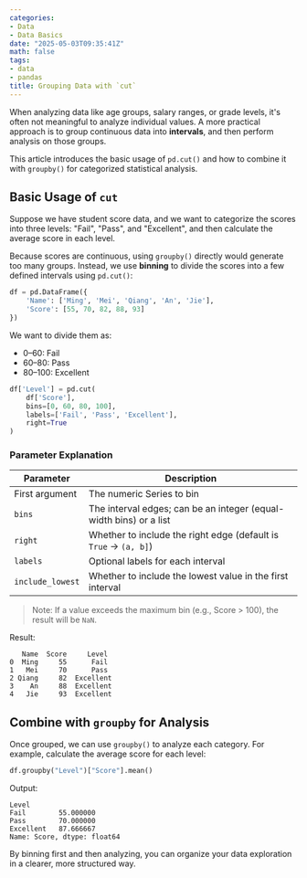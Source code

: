 ```yaml
---
categories:
- Data
- Data Basics
date: "2025-05-03T09:35:41Z"
math: false
tags:
- data
- pandas
title: Grouping Data with `cut`
---
```



When analyzing data like age groups, salary ranges, or grade levels, it's often not meaningful to analyze individual values. A more practical approach is to group continuous data into **intervals**, and then perform analysis on those groups.

This article introduces the basic usage of `pd.cut()` and how to combine it with `groupby()` for categorized statistical analysis.



## Basic Usage of `cut`

Suppose we have student score data, and we want to categorize the scores into three levels: "Fail", "Pass", and "Excellent", and then calculate the average score in each level.

Because scores are continuous, using `groupby()` directly would generate too many groups. Instead, we use **binning** to divide the scores into a few defined intervals using `pd.cut()`:

```python
df = pd.DataFrame({
    'Name': ['Ming', 'Mei', 'Qiang', 'An', 'Jie'],
    'Score': [55, 70, 82, 88, 93]
})
```

We want to divide them as:

- 0–60: Fail
- 60–80: Pass
- 80–100: Excellent

```python
df['Level'] = pd.cut(
    df['Score'],
    bins=[0, 60, 80, 100],
    labels=['Fail', 'Pass', 'Excellent'],
    right=True
)
```

### Parameter Explanation

| Parameter        | Description                                                  |
| ---------------- | ------------------------------------------------------------ |
| First argument   | The numeric Series to bin                                    |
| `bins`           | The interval edges; can be an integer (equal-width bins) or a list |
| `right`          | Whether to include the right edge (default is `True` → `(a, b]`) |
| `labels`         | Optional labels for each interval                            |
| `include_lowest` | Whether to include the lowest value in the first interval    |

> Note: If a value exceeds the maximum bin (e.g., Score > 100), the result will be `NaN`.

Result:

```
   Name  Score     Level
0  Ming     55      Fail
1   Mei     70      Pass
2 Qiang     82  Excellent
3    An     88  Excellent
4   Jie     93  Excellent
```



## Combine with `groupby` for Analysis

Once grouped, we can use `groupby()` to analyze each category.
 For example, calculate the average score for each level:

```python
df.groupby("Level")["Score"].mean()
```

Output:

```
Level
Fail        55.000000
Pass        70.000000
Excellent   87.666667
Name: Score, dtype: float64
```

By binning first and then analyzing, you can organize your data exploration in a clearer, more structured way.
